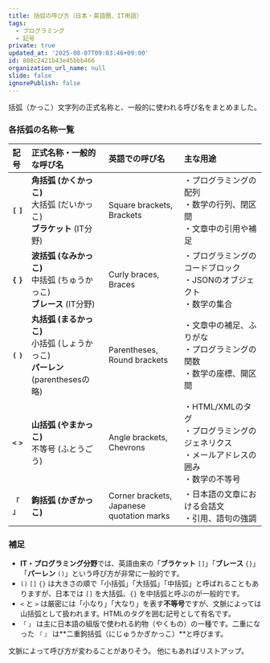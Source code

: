 ```yaml
---
title: 括弧の呼び方（日本・英語圏、IT用語）
tags:
  - プログラミング
  - 記号
private: true
updated_at: '2025-08-07T09:03:46+09:00'
id: 808c2421b43e45bbb466
organization_url_name: null
slide: false
ignorePublish: false
---
```


括弧（かっこ）文字列の正式名称と、一般的に使われる呼び名をまとめました。

### 各括弧の名称一覧

| 記号 | 正式名称・一般的な呼び名 | 英語での呼び名 | 主な用途 |
| :--- | :--- | :--- | :--- |
| **`[` `]`** | **角括弧 (かくかっこ)** <br> 大括弧 (だいかっこ) <br> **ブラケット** (IT分野) | Square brackets, <br> Brackets | ・プログラミングの配列<br>・数学の行列、閉区間<br>・文章中の引用や補足 |
| **`{` `}`** | **波括弧 (なみかっこ)** <br> 中括弧 (ちゅうかっこ) <br> **ブレース** (IT分野) | Curly braces, <br> Braces | ・プログラミングのコードブロック<br>・JSONのオブジェクト<br>・数学の集合 |
| **`(` `)`** | **丸括弧 (まるかっこ)** <br> 小括弧 (しょうかっこ) <br> **パーレン** (parenthesesの略) | Parentheses, <br> Round brackets | ・文章中の補足、ふりがな<br>・プログラミングの関数<br>・数学の座標、開区間 |
| **`<` `>`** | **山括弧 (やまかっこ)** <br> 不等号 (ふとうごう) | Angle brackets, <br> Chevrons | ・HTML/XMLのタグ<br>・プログラミングのジェネリクス<br>・メールアドレスの囲み<br>・数学の不等号 |
| **`「` `」`** | **鉤括弧 (かぎかっこ)** | Corner brackets, <br> Japanese quotation marks | ・日本語の文章における会話文<br>・引用、語句の強調 |

### 補足

*   **IT・プログラミング分野**では、英語由来の「**ブラケット** `[]`」「**ブレース** `{}`」「**パーレン** `()`」という呼び方が非常に一般的です。
*   `()` `[]` `{}` は大きさの順で「小括弧」「大括弧」「中括弧」と呼ばれることもありますが、日本では `[]` を大括弧、`{}` を中括弧と呼ぶのが一般的です。
*   `<` と `>` は厳密には「小なり」「大なり」を表す**不等号**ですが、文脈によっては山括弧として扱われます。HTMLのタグを囲む記号として有名です。
*   `「` `」` は主に日本語の組版で使われる約物（やくもの）の一種です。二重になった `『` `』` は**二重鉤括弧（にじゅうかぎかっこ）**と呼びます。

文脈によって呼び方が変わることがありそう。
他にもあればリストアップ。
